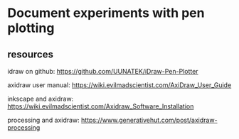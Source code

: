 # Document experiments with pen plotting

## resources

idraw on github: https://github.com/UUNATEK/iDraw-Pen-Plotter

axidraw user manual: https://wiki.evilmadscientist.com/AxiDraw_User_Guide

inkscape and axidraw: https://wiki.evilmadscientist.com/Axidraw_Software_Installation

processing and axidraw: https://www.generativehut.com/post/axidraw-processing